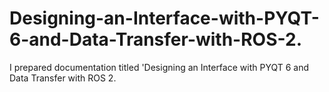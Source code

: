 # Designing-an-Interface-with-PYQT-6-and-Data-Transfer-with-ROS-2.
I prepared documentation titled 'Designing an Interface with PYQT 6 and Data Transfer with ROS 2.
